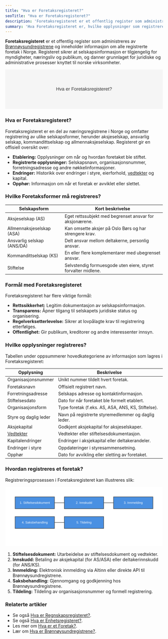 ```yaml
---
title: "Hva er Foretaksregisteret?"
seoTitle: "Hva er Foretaksregisteret?"
description: 'Foretaksregisteret er et offentlig register som administreres av [Brønnøysundregistrene](/blogs/regnskap/bronnoysundregistrene "Hva er Brønnøysundregist...'
summary: 'Hva Foretaksregisteret er, hvilke opplysninger som registreres, hvilke selskaper som må registreres og hvordan prosessen foregår.'
---
```


**Foretaksregisteret** er et offentlig register som administreres av [Brønnøysundregistrene](/blogs/regnskap/bronnoysundregistrene "Hva er Brønnøysundregistrene? En Guide til Norges Registerforvalter") og inneholder informasjon om alle registrerte foretak i Norge. Registeret sikrer at selskapsinformasjon er tilgjengelig for myndigheter, næringsliv og publikum, og danner grunnlaget for juridiske og administrative prosesser knyttet til norske virksomheter.

![Oversikt over Foretaksregisteret og dets funksjon](hva-er-foretaksregisteret-image.svg)

### Hva er Foretaksregisteret?

Foretaksregisteret er en del av næringsregistrene i Norge og omfatter registrering av ulike selskapsformer, herunder aksjeselskap, ansvarlig selskap, kommandittselskap og allmennaksjeselskap. Registeret gir en offisiell oversikt over:

* **Etablering:** Opplysninger om når og hvordan foretaket ble stiftet.
* **Registrerte opplysninger:** Selskapsnavn, organisasjonsnummer, forretningsadresse og andre nøkkelinformasjoner.
* **Endringer:** Historikk over endringer i styre, eierforhold, [vedtekter](/blogs/regnskap/vedtekter "Vedtekter: Definisjon, Krav og Betydning i Norsk Regnskap") og kapital.
* **Opphør:** Informasjon om når et foretak er avviklet eller slettet.

### Hvilke Foretaksformer må registreres?

| **Selskapsform**               | **Kort beskrivelse**                                      |
|--------------------------------|-----------------------------------------------------------|
| Aksjeselskap (AS)             | Eget rettssubjekt med begrenset ansvar for aksjonærene.   |
| Allmennaksjeselskap (ASA)     | Kan omsette aksjer på Oslo Børs og har strengere krav.    |
| Ansvarlig selskap (ANS/DA)    | Delt ansvar mellom deltakerne, personlig ansvar.         |
| Kommandittselskap (KS)        | En eller flere komplementarer med ubegrenset ansvar.     |
| Stiftelse                     | Selvstendig formuesgode uten eiere, styret forvalter midlene. |

### Formål med Foretaksregisteret

Foretaksregisteret har flere viktige formål:

* **Rettssikkerhet:** Legitim dokumentasjon av selskapsinformasjon.
* **Transparens:** Åpner tilgang til selskapets juridiske status og organisering.
* **Regelverksetterlevelse:** Sikrer at lovpålagte krav til registrering etterfølges.
* **Offentlighet:** Gir publikum, kreditorer og andre interessenter innsyn.

### Hvilke opplysninger registreres?

Tabellen under oppsummerer hovedkategoriene av informasjon som lagres i Foretaksregisteret:

| **Opplysning**        | **Beskrivelse**                                                           |
|-----------------------|---------------------------------------------------------------------------|
| Organisasjonsnummer   | Unikt nummer tildelt hvert foretak.                                       |
| Foretaksnavn          | Offisielt registrert navn.                                                |
| Forretningsadresse    | Selskaps adresse og kontaktinformasjon.                                    |
| Stiftelsesdato        | Dato for når foretaket ble formelt etablert.                              |
| Organisasjonsform     | Type foretak (f.eks. AS, ASA, ANS, KS, Stiftelse).                         |
| Styre og daglig leder | Navn på registrerte styremedlemmer og daglig leder.                        |
| Aksjekapital          | Godkjent aksjekapital for aksjeselskaper.                                  |
| [Vedtekter](/blogs/regnskap/vedtekter "Vedtekter: Definisjon, Krav og Betydning i Norsk Regnskap")             | Vedtekter eller stiftelsesdokumentasjon.                                   |
| Kapitalendringer      | Endringer i aksjekapital eller deltakerandeler.                            |
| Endringer i styre     | Oppdateringer i styresammensetning.                                        |
| Opphør                | Dato for avvikling eller sletting av foretaket.                            |

### Hvordan registreres et foretak?

Registreringsprosessen i Foretaksregisteret kan illustreres slik:

![Registreringsprosess i Foretaksregisteret](foretaksregisteret-registreringsprosess.svg)

1. **Stiftelsesdokument:** Utarbeidelse av stiftelsesdokument og vedtekter.
2. **Innskudd:** Betaling av aksjekapital (for AS/ASA) eller deltakerinnskudd (for ANS/KS).
3. **Innmelding:** Elektronisk innmelding via Altinn eller direkte API til Brønnøysundregistrene.
4. **Saksbehandling:** Gjennomgang og godkjenning hos Brønnøysundregistrene.
5. **Tildeling:** Tildeling av organisasjonsnummer og formell registrering.

### Relaterte artikler

* Se også [Hva er Regnskapsregisteret?](/blogs/regnskap/hva-er-regnskapsregisteret "Hva er Regnskapsregisteret? Komplett Guide til Regnskapsregisteret i Norge").
* Se også [Hva er Enhetsregisteret?](/blogs/regnskap/enhetsregisteret "Hva er Enhetsregisteret? Oversikt over Enhetsregisteret").
* Les mer om [Hva er et Foretak?](/blogs/regnskap/hva-er-foretak "Hva er et Foretak? Komplett Guide til Foretaksformer i Norge").
* Lær om [Hva er Brønnøysundregistrene?](/blogs/regnskap/bronnoysundregistrene "Hva er Brønnøysundregistrene? En Guide til Norges Registerforvalter").










